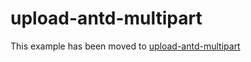 # upload-antd-multipart

This example has been moved to [upload-antd-multipart](../../.././upload-antd-multipart)
